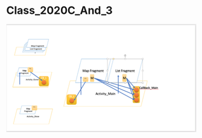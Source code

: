 # Class_2020C_And_3

<img src="https://raw.githubusercontent.com/guy-4444/Class_2020C_And_3/master/image.png?raw=true" width="800"/>
